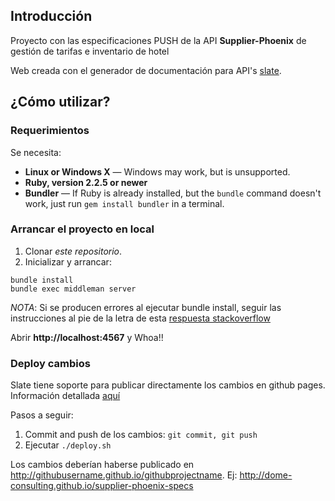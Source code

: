 Introducción
------------

Proyecto con las especificaciones PUSH de la API **Supplier-Phoenix** de gestión de tarifas e inventario de hotel

Web creada con el generador de documentación para API's [slate](https://github.com/lord/slate).

¿Cómo utilizar?
------------------------------

### Requerimientos

Se necesita:

 - **Linux or Windows X** — Windows may work, but is unsupported.
 - **Ruby, version 2.2.5 or newer**
 - **Bundler** — If Ruby is already installed, but the `bundle` command doesn't work, just run `gem install bundler` in a terminal.

### Arrancar el proyecto en local

1. Clonar *este repositorio*.
2. Inicializar y arrancar:

```shell
bundle install
bundle exec middleman server
```

*NOTA*: Si se producen errores al ejecutar bundle install, seguir las instrucciones al pie de la letra de esta [respuesta stackoverflow](http://stackoverflow.com/questions/8100891/the-json-native-gem-requires-installed-build-tools/8463500#8463500)

Abrir **http://localhost:4567** y Whoa!!

### Deploy cambios
Slate tiene soporte para publicar directamente los cambios en github pages. Información detallada [aquí](https://github.com/lord/slate/wiki/Deploying-Slate)

Pasos a seguir:

1. Commit and push de los cambios: `git commit, git push`
2. Ejecutar `./deploy.sh`

Los cambios deberían haberse publicado en http://githubusername.github.io/githubprojectname. Ej: http://dome-consulting.github.io/supplier-phoenix-specs
